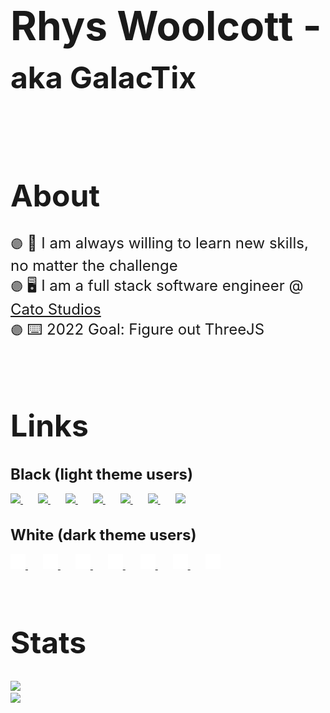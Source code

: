 <!-- Title -->
<h1 style="font-size: 4rem; font-weight: bold;">Rhys Woolcott - <span style="font-size: 3rem;">aka GalacTix</span></h1>
<br />

<!-- About -->
<h1 style="font-size: 3rem; font-weight: bold;">About</h1>
<span style="font-size: 1.5rem">
<!-- Text block start -->
<span style="font-size: 1.25rem">🟣</span>
<!-- Text Goes below this line -->
📖 I am always willing to learn new skills, no matter the challenge
<br />
<!-- Text block end -->
<!-- Text block start -->
<span style="font-size: 1.25rem">🟣</span>
<!-- Text Goes below this line -->
🖥️ I am a full stack software engineer @ <a href="https://catostudios.nl" target="_blank">Cato Studios</a>
<br />
<!-- Text block end -->
<!-- Text block start -->
<span style="font-size: 1.25rem">🟣</span>
<!-- Text Goes below this line -->
⌨️ 2022 Goal: Figure out ThreeJS
<br />
<!-- Text block end -->
</span>

<br />
<br />

<!-- Links -->
<h1 style="font-size: 3rem; font-weight: bold;">Links</h1>
<h1 style="font-size: 1.5rem; font-weight: bold;">Black (light theme users)</h1>
<a style="margin-right: 24px" href="https://github.com/Rhys-Woolcott/">
<img src="https://image.flaticon.com/icons/png/512/2111/2111432.png" width="24px" />
</a>
<a style="margin-right: 24px" href="https://www.linkedin.com/in/rhys-woolcott-72490a1b7/">
<img src="https://image.flaticon.com/icons/png/512/2111/2111532.png" width="24px" />
</a>
<a style="margin-right: 24px" href="https://dsc.bio/floofyboi">
<img src="https://image.flaticon.com/icons/png/512/2111/2111363.png" width="24px" />
</a>
<a style="margin-right: 24px" href="https://twitter.com/GALACTIX__">
<img src="https://image.flaticon.com/icons/png/512/733/733635.png" width="24px" />
</a>
<a style="margin-right: 24px" href="https://instagram.com/galactix.xyz/">
<img src="https://image.flaticon.com/icons/png/512/733/733614.png" width="24px" />
</a>
<a style="margin-right: 24px" href="https://galactix.xyz/">
<img src="https://image.flaticon.com/icons/png/512/2301/2301129.png" width="24px" />
</a>
<a style="margin-right: 24px" href="mailto:rhyswoolcott@gmail.com">
<img src="https://image.flaticon.com/icons/png/512/2089/2089181.png" width="24px" />
</a>
<h1 style="font-size: 1.5rem; font-weight: bold;">White (dark theme users)</h1>
<a style="margin-right: 24px" href="https://github.com/Rhys-Woolcott/">
<img src="./github.png" width="24px" />
</a>
<a style="margin-right: 24px" href="https://www.linkedin.com/in/rhys-woolcott-72490a1b7/">
<img src="./linkedin.png" width="24px" />
</a>
<a style="margin-right: 24px" href="https://dsc.bio/floofyboi">
<img src="./discord.png" width="24px" />
</a>
<a style="margin-right: 24px" href="https://twitter.com/GALACTIX__">
<img src="./twitter.png" width="24px" />
</a>
<a style="margin-right: 24px" href="https://instagram.com/galactix.xyz/">
<img src="./instagram.png" width="24px" />
</a>
<a style="margin-right: 24px" href="https://galactix.xyz/">
<img src="./globe.png" width="24px" />
</a>
<a style="margin-right: 24px" href="mailto:rhyswoolcott@gmailcom">
<img src="./email.png" width="24px" />
</a>

<br />
<br />

<!-- Stats -->
<h1 style="font-size: 3rem; font-weight: bold;">Stats</h1>
<!-- Github-Stats -->
<img src="https://github-readme-stats.vercel.app/api?username=Rhys-Woolcott&count_private=true&show_icons=true" />
<br />
<!-- Languages -->
<img src="https://github-readme-stats.vercel.app/api/top-langs/?username=Rhys-Woolcott&count_private=true&layout=compact" />

<!--
 * Links
 ! Not working
 -->

[website]: https://galactix.xyz/
[instagram]: https://instagram.com/galactix.xyz/
[linkedin]: https://www.linkedin.com/in/rhys-woolcott-72490a1b7/
[twitter]: https://twitter.com/GALACTIX__
[xss]: https://xss.is/members/234046/
[discord]: https://dsc.bio/floofyboi
[cato]: https://catostudios.nl/
